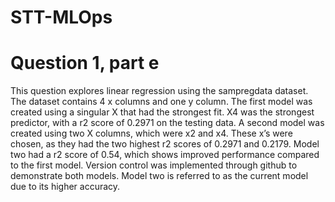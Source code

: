 # STT-MLOps

# Question 1, part e
This question explores linear regression using the sampregdata dataset. The dataset contains 4 x columns and one y column. The first model was created using a singular X that had the strongest fit. X4 was the strongest predictor, with a r2 score of 0.2971 on the testing data. A second model was created using two X columns, which were x2 and x4. These x’s were chosen, as they had the two highest r2 scores of 0.2971 and 0.2179. Model two had a r2 score of 0.54, which shows improved performance compared to the first model. Version control was implemented through github to demonstrate both models. Model two is referred to as the current model due to its higher accuracy. 
